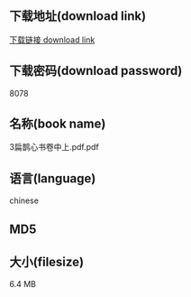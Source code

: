## 下载地址(download link)
[下载链接 download link](https://tutu365.netlify.app/?s=3%E6%89%81%E9%B9%8A%E5%BF%83%E4%B9%A6%E5%8D%B7%E4%B8%AD%E4%B8%8A.pdf)

## 下载密码(download password)
8078

## 名称(book name)
3扁鹊心书卷中上.pdf.pdf

## 语言(language)
chinese

## MD5


## 大小(filesize)
6.4 MB
